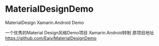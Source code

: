 # MaterialDesignDemo
MaterialDesign Xamarin.Android Demo


一个优秀的Material Design风格Demo项目 Xamarin.Android转制
原项目地址 https://github.com/Eajy/MaterialDesignDemo